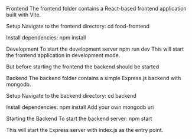 Frontend
The frontend folder contains a React-based frontend application built with Vite.

Setup
Navigate to the frontend directory:
cd food-frontend

Install dependencies:
npm install

Development
To start the development server
npm run dev
This will start the frontend application in development mode.

But before starting the frontend the backend should be started

Backend
The backend folder contains a simple Express.js backend with mongodb.

Setup
Navigate to the backend directory:
cd backend

Install dependencies:
npm install
Add your own mongodb uri

Starting the Backend
To start the backend server:
npm start

This will start the Express server with index.js as the entry point.

